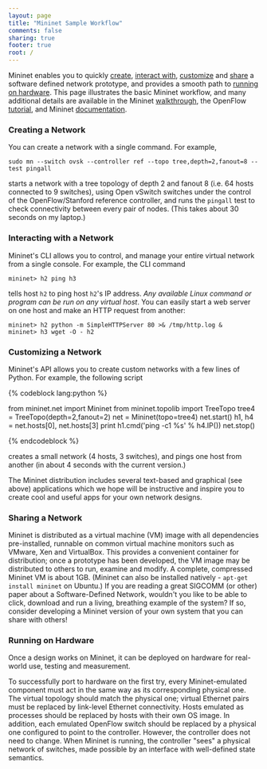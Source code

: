 ```yaml
---
layout: page
title: "Mininet Sample Workflow"
comments: false
sharing: true
footer: true
root: /
---
```

Mininet enables you to quickly [create](#create), [interact with](#interact), [customize](#customize) and [share](#share) a software defined network prototype, and provides a smooth path to [running on hardware](#run). This page illustrates the basic Mininet workflow, and many additional details are available in the Mininet [walkthrough](/walkthrough), the OpenFlow [tutorial](http://www.openflow.org/wk/index.php/OpenFlow_Tutorial), and Mininet [documentation](https://github.com/mininet/mininet/wiki/Documentation).

<a id="create"></a>

### Creating a Network

You can create a network with a single command. For example,

    sudo mn --switch ovsk --controller ref --topo tree,depth=2,fanout=8 --test pingall

starts a network with a tree topology of depth 2 and fanout 8 (i.e. 64 hosts connected to 9 switches), using Open vSwitch switches under the control of the OpenFlow/Stanford reference controller, and runs the `pingall` test to check connectivity between every pair of nodes. (This takes about
    30 seconds on my laptop.)

<a id="interact"></a>

### Interacting with a Network

Mininet's CLI allows you to control, and manage your entire virtual network from a single console. For example, the CLI command

    mininet> h2 ping h3

tells host `h2` to ping host `h2`'s IP address. *Any available Linux command or program can be run on any virtual host*. You can easily start a web server on one host and make an HTTP request from another:

    mininet> h2 python -m SimpleHTTPServer 80 >& /tmp/http.log &
    mininet> h3 wget -O - h2

<a id="customize"></a>

### Customizing a Network

Mininet's API allows you to create custom networks with a few lines of Python. For example, the following script

{% codeblock lang:python %}

from mininet.net import Mininet
from mininet.topolib import TreeTopo
tree4 = TreeTopo(depth=2,fanout=2)
net = Mininet(topo=tree4)
net.start()
h1, h4  = net.hosts[0], net.hosts[3]
print h1.cmd('ping -c1 %s' % h4.IP())
net.stop()

{% endcodeblock %}

creates a small network (4 hosts, 3 switches), and pings one host from another (in about 4 seconds with the current version.)

The Mininet distribution includes several text-based and graphical (see above) applications which we hope will be instructive and inspire you to create cool and useful apps for your own network designs.

<a id="share"></a>

### Sharing a Network

Mininet is distributed as a virtual machine (VM) image with all dependencies pre-installed, runnable on common virtual machine monitors such as VMware, Xen and VirtualBox. This provides a convenient container for distribution; once a prototype has been developed, the VM image may be distributed to others to run, examine and modify. A complete, compressed Mininet VM is about 1GB. (Mininet can also be installed natively - `apt-get install mininet` on Ubuntu.) If you are reading a great SIGCOMM (or other) paper about a Software-Defined Network, wouldn't you like to be able to click, download and run a living, breathing example of the system? If so, consider developing a Mininet version of your own system that you can share with others!

<!-- heheheh
(Alternately, if you fear others reproducing - and possibly contradicting - your published results, an easily shared and downloaded version of your system may not be desirable!)
-->


<a id="run"></a>

### Running on Hardware

Once a design works on Mininet, it can be deployed on hardware for real-world use, testing and measurement.

To successfully port to hardware on the first try, every Mininet-emulated component must act in the same way as its corresponding physical one. The virtual topology should match the physical one; virtual Ethernet pairs must be replaced by link-level Ethernet connectivity. Hosts emulated as processes should be replaced by hosts with their own OS image. In addition, each emulated OpenFlow switch should be replaced by a physical one configured to point to the controller. However, the controller does not need to change. When Mininet is running, the controller "sees" a physical network of switches, made possible by an interface with well-defined state semantics.
